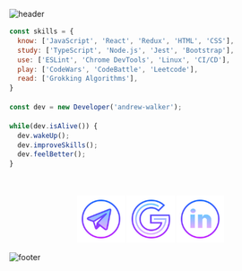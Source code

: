 ![header](https://capsule-render.vercel.app/api?type=waving&&color=0:AD1DEB,100:6E72FC&height=200&section=header&text=Andrew%20Walker&fontSize=70&fontColor=fff&fontAlignY=35&desc=Frontend%20Developer&descAlignY=53&descAlign=69)
```js
const skills = {  
  know: ['JavaScript', 'React', 'Redux', 'HTML', 'CSS'],   
  study: ['TypeScript', 'Node.js', 'Jest', 'Bootstrap'],  
  use: ['ESLint', 'Chrome DevTools', 'Linux', 'CI/CD'],   
  play: ['CodeWars', 'CodeBattle', 'Leetcode'],  
  read: ['Grokking Algorithms'],
}

const dev = new Developer('andrew-walker');

while(dev.isAlive()) {
  dev.wakeUp();
  dev.improveSkills();
  dev.feelBetter();
}
```
ㅤ
<p align="center">
   <a href="https://www.t.me/andrew_walker91" target="_blank" rel="noreferrer"><img src="assets/tg.png" width="85" height="85" /></a>  
   <a href="mailto:gulyaykin@gmail.com" target="_blank" rel="noreferrer"><img src="assets/g.png" width="85" height="85" /></a>  
   <a href="https://www.linkedin.com/in/andrew-walker91/" target="_blank" rel="noreferrer"><img src="assets/li.png" width="85" height="85" /></a>
</p>

![footer](https://capsule-render.vercel.app/api?type=waving&color=0:AD1DEB,100:6E72FC&height=160&section=footer)
